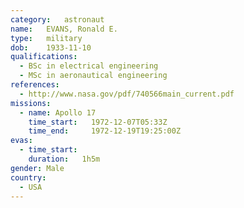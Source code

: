 ```yaml
---
category:	astronaut
name:	EVANS, Ronald E.
type:	military
dob:	1933-11-10
qualifications:
  - BSc in electrical engineering
  - MSc in aeronautical engineering
references:
  - http://www.nasa.gov/pdf/740566main_current.pdf
missions:
  - name: Apollo 17
    time_start:   1972-12-07T05:33Z
    time_end:     1972-12-19T19:25:00Z
evas:
  - time_start: 
    duration:   1h5m
gender:	Male
country:
  - USA
---
```

